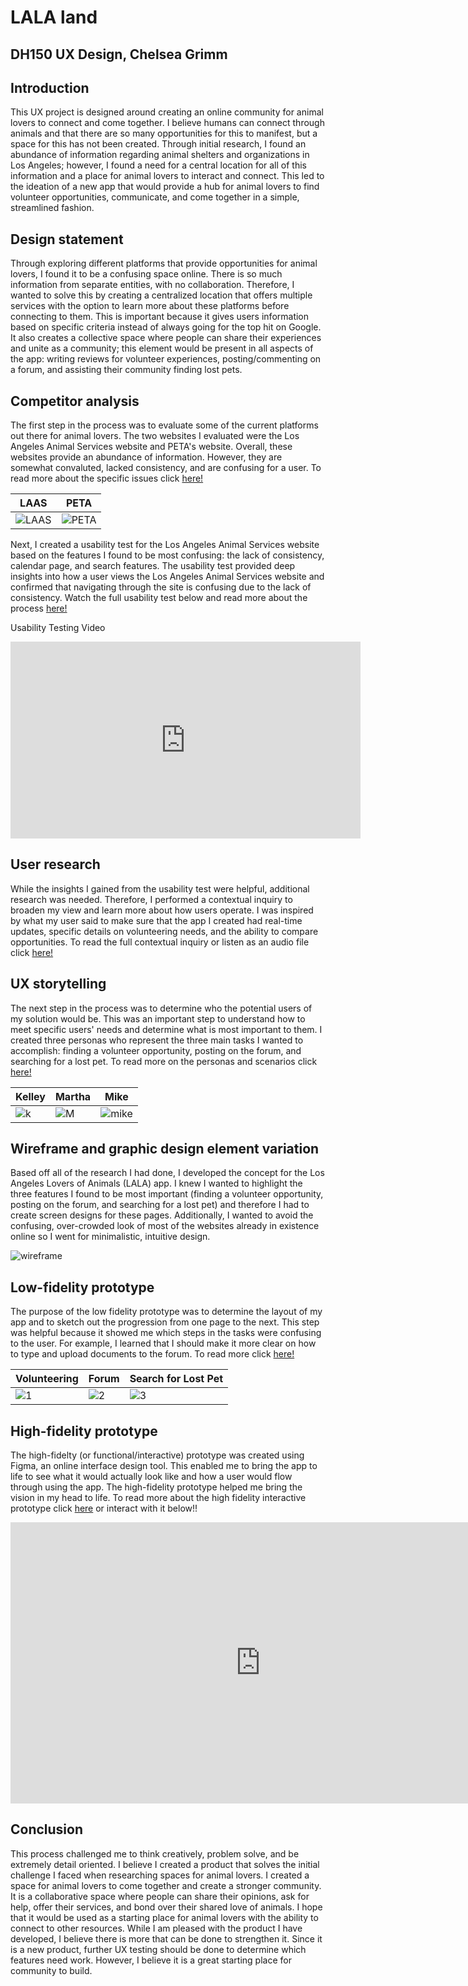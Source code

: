 # LALA land
## DH150 UX Design, Chelsea Grimm

## Introduction

This UX project is designed around creating an online community for animal lovers to connect and come together. I believe humans can connect through animals and that there are so many opportunities for this to manifest, but a space for this has not been created. Through initial research, I found an abundance of information regarding animal shelters and organizations in Los Angeles; however, I found a need for a central location for all of this information and a place for animal lovers to interact and connect. This led to the ideation of a new app that would provide a hub for animal lovers to find volunteer opportunities, communicate, and come together in a simple, streamlined fashion. 

## Design statement 

Through exploring different platforms that provide opportunities for animal lovers, I found it to be a confusing space online. There is so much information from separate entities, with no collaboration. Therefore, I wanted to solve this by creating a centralized location that offers multiple services with the option to learn more about these platforms before connecting to them. This is important because it gives users information based on specific criteria instead of always going for the top hit on Google. It also creates a collective space where people can share their experiences and unite as a community; this element would be present in all aspects of the app: writing reviews for volunteer experiences, posting/commenting on a forum, and assisting their community finding lost pets.

## Competitor analysis

The first step in the process was to evaluate some of the current platforms out there for animal lovers. The two websites I evaluated were the Los Angeles Animal Services website and PETA's website. Overall, these websites provide an abundance of information. However, they are somewhat convaluted, lacked consistency, and are confusing for a user. To read more about the specific issues click [here!](https://github.com/chelseagrimm/DH_150/blob/master/Assignment_01/README.md)


LAAS | PETA
----------|-----------
![LAAS](https://github.com/chelseagrimm/DH_150/raw/master/Assignment_01/laas.png)|![PETA](https://github.com/chelseagrimm/DH_150/raw/master/Assignment_01/peta.png)

Next, I created a usability test for the Los Angeles Animal Services website based on the features I found to be most confusing: the lack of consistency, calendar page, and search features. The usability test provided deep insights into how a user views the Los Angeles Animal Services website and confirmed that navigating through the site is confusing due to the lack of consistency. Watch the full usability test below and read more about the process [here!](https://github.com/chelseagrimm/DH_150/tree/master/Assignment_02)

Usability Testing Video

<iframe width="560" height="315" src="https://www.youtube.com/embed/SVVo3S4I9CQ" frameborder="0" allow="accelerometer; autoplay; encrypted-media; gyroscope; picture-in-picture" allowfullscreen></iframe>

## User research 

While the insights I gained from the usability test were helpful, additional research was needed. Therefore, I performed a contextual inquiry to broaden my view and learn more about how users operate. I was inspired by what my user said to make sure that the app I created had real-time updates, specific details on volunteering needs, and the ability to compare opportunities. To read the full contextual inquiry or listen as an audio file click [here!](https://github.com/chelseagrimm/DH_150/blob/master/Assignment_05/READ.md)

## UX storytelling

The next step in the process was to determine who the potential users of my solution would be. This was an important step to understand how to meet specific users' needs and determine what is most important to them. I created three personas who represent the three main tasks I wanted to accomplish: finding a volunteer opportunity, posting on the forum, and searching for a lost pet. To read more on the personas and scenarios click [here!](https://github.com/chelseagrimm/DH_150/blob/master/Assignment_04/READ.md)

Kelley | Martha | Mike
-------|--------|------
![k](https://github.com/chelseagrimm/DH_150/raw/master/Assignment_04/Kelley1.png) | ![M](https://github.com/chelseagrimm/DH_150/raw/master/Assignment_04/Martha1.png) | ![mike](https://github.com/chelseagrimm/DH_150/raw/master/Assignment_04/Mike1.png)

## Wireframe and graphic design element variation

Based off all of the research I had done, I developed the concept for the Los Angeles Lovers of Animals (LALA) app. I knew I wanted to highlight the three features I found to be most important (finding a volunteer opportunity, posting on the forum, and searching for a lost pet) and therefore I had to create screen designs for these pages. Additionally, I wanted to avoid the confusing, over-crowded look of most of the websites already in existence online so I went for minimalistic, intuitive design.

![wireframe](https://github.com/chelseagrimm/DH_150/raw/master/Assignment_06/newframes1.png)

## Low-fidelity prototype

The purpose of the low fidelity prototype was to determine the layout of my app and to sketch out the progression from one page to the next. This step was helpful because it showed me which steps in the tasks were confusing to the user. For example, I learned that I should make it more clear on how to type and upload documents to the forum. To read more click [here!](https://github.com/chelseagrimm/DH_150/blob/master/Assignment_06/README.md)

Volunteering | Forum | Search for Lost Pet
------------|--------|------------------
![1](https://github.com/chelseagrimm/DH_150/raw/master/Assignment_06/test1.png) | ![2](https://github.com/chelseagrimm/DH_150/raw/master/Assignment_06/test2.png) | ![3](https://github.com/chelseagrimm/DH_150/raw/master/Assignment_06/test3.png)

## High-fidelity prototype

The high-fidelty (or functional/interactive) prototype was created using Figma, an online interface design tool. This enabled me to bring the app to life to see what it would actually look like and how a user would flow through using the app. The high-fidelity prototype helped me bring the vision in my head to life. To read more about the high fidelity interactive prototype click [here](https://github.com/chelseagrimm/DH_150/tree/master/Assignment_08) or interact with it below!!

<iframe style="border: none;" width="800" height="450" src="https://www.figma.com/embed?embed_host=share&url=https%3A%2F%2Fwww.figma.com%2Fproto%2Fyrt0fLRb55mjJpQWfaZFiy%2FHighFidelityPrototype%3Fnode-id%3D7%253A1%26scaling%3Dscale-down" allowfullscreen></iframe>

## Conclusion

This process challenged me to think creatively, problem solve, and be extremely detail oriented. I believe I created a product that solves the initial challenge I faced when researching spaces for animal lovers. I created a space for animal lovers to come together and create a stronger community. It is a collaborative space where people can share their opinions, ask for help, offer their services, and bond over their shared love of animals. I hope that it would be used as a starting place for animal lovers with the ability to connect to other resources. While I am pleased with the product I have developed, I believe there is more that can be done to strengthen it. Since it is a new product, further UX testing should be done to determine which features need work. However, I believe it is a great starting place for community to build.
